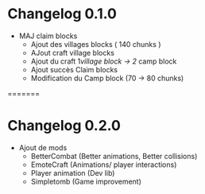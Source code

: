 
# Changelog 0.1.0

- MAJ claim blocks
	- Ajout des villages blocks ( 140 chunks ) 
	- AJout craft village blocks
	- Ajout du craft 1*village block -> 2* camp block
	- Ajout succès Claim blocks
 	- Modification du Camp block (70 -> 80 chunks) 	 

=======
# Changelog 0.2.0


- Ajout de mods
	- BetterCombat (Better animations, Better collisions)
	- EmoteCraft (Animations/ player interactions)
 	- Player animation (Dev lib)
	- Simpletomb (Game improvement)

